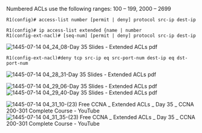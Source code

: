 Numbered ACLs use the following ranges: 100 – 199, 2000 – 2699

```R1(config)# access-list number [permit | deny] protocol src-ip dest-ip``` 

```
R1(config)# ip access-list extended {name | number
R1(config-ext-nacl)# [seq-num] [permit | deny] protocol src-ip dest-ip
```
![1445-07-14 04_24_08-Day 35 Slides - Extended ACLs pdf](https://github.com/0xVoLk/CCNA-Note/assets/100092212/6c829b90-300e-468f-84cb-aa8ee20381df)


```R1(config-ext-nacl)#deny tcp src-ip eq src-port-num dest-ip eq dst-port-num```

![1445-07-14 04_28_31-Day 35 Slides - Extended ACLs pdf](https://github.com/0xVoLk/CCNA-Note/assets/100092212/e8156011-ab35-4b2f-8e19-4b18c2b50cfd)

![1445-07-14 04_29_06-Day 35 Slides - Extended ACLs pdf](https://github.com/0xVoLk/CCNA-Note/assets/100092212/c895a980-5933-46dd-8cfd-86e087c34d74)  
![1445-07-14 04_29_40-Day 35 Slides - Extended ACLs pdf](https://github.com/0xVoLk/CCNA-Note/assets/100092212/9f792a07-775e-4218-be17-3c947f09e2a0)


![1445-07-14 04_31_10-(23) Free CCNA _ Extended ACLs _ Day 35 _ CCNA 200-301 Complete Course - YouTube](https://github.com/0xVoLk/CCNA-Note/assets/100092212/b0148003-8e58-4f81-bd1a-6008e66ea964)  
![1445-07-14 04_31_35-(23) Free CCNA _ Extended ACLs _ Day 35 _ CCNA 200-301 Complete Course - YouTube](https://github.com/0xVoLk/CCNA-Note/assets/100092212/554f1fdc-2ea6-4b91-881a-7304966df0a6)

